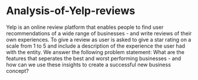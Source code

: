 # Analysis-of-Yelp-reviews
Yelp is an online review platform that enables people to find user recommendations of a wide range of businesses - and write reviews of their own experiences. To give a review as user is asked to give a star rating on a scale from 1 to 5 and include a description of the experience the user had with the entity. We answer the following problem statement: What are the features that seperates the best and worst performing businesses - and how can we use these insights to create a successful new business concept?
